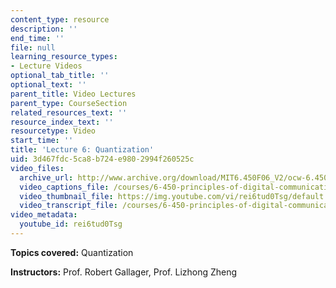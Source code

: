 ```yaml
---
content_type: resource
description: ''
end_time: ''
file: null
learning_resource_types:
- Lecture Videos
optional_tab_title: ''
optional_text: ''
parent_title: Video Lectures
parent_type: CourseSection
related_resources_text: ''
resource_index_text: ''
resourcetype: Video
start_time: ''
title: 'Lecture 6: Quantization'
uid: 3d467fdc-5ca8-b724-e980-2994f260525c
video_files:
  archive_url: http://www.archive.org/download/MIT6.450F06_V2/ocw-6.450-f06-2003-09-24_300k.mp4
  video_captions_file: /courses/6-450-principles-of-digital-communications-i-fall-2006/eb263b8a1f2650acbc1c707d136ac5d0_rei6tud0Tsg.vtt
  video_thumbnail_file: https://img.youtube.com/vi/rei6tud0Tsg/default.jpg
  video_transcript_file: /courses/6-450-principles-of-digital-communications-i-fall-2006/d37dcbe8a568d2dfe0b220b527366f59_rei6tud0Tsg.pdf
video_metadata:
  youtube_id: rei6tud0Tsg
---
```


**Topics covered:** Quantization

**Instructors:** Prof. Robert Gallager, Prof. Lizhong Zheng